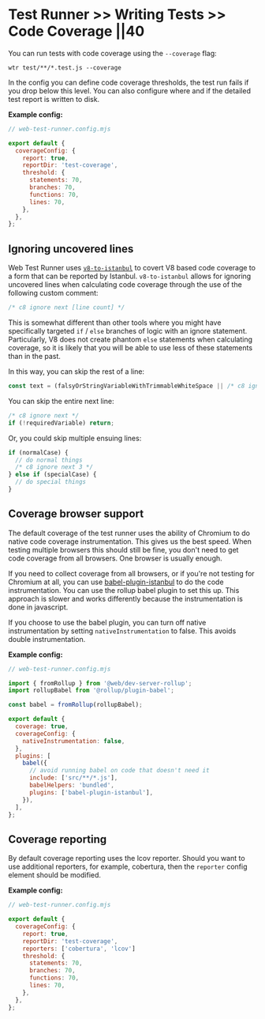 # Test Runner >> Writing Tests >> Code Coverage ||40

You can run tests with code coverage using the `--coverage` flag:

```
wtr test/**/*.test.js --coverage
```

In the config you can define code coverage thresholds, the test run fails if you drop below this level. You can also configure where and if the detailed test report is written to disk.

**Example config:**

```js
// web-test-runner.config.mjs

export default {
  coverageConfig: {
    report: true,
    reportDir: 'test-coverage',
    threshold: {
      statements: 70,
      branches: 70,
      functions: 70,
      lines: 70,
    },
  },
};
```

## Ignoring uncovered lines

Web Test Runner uses [`v8-to-istanbul`](https://github.com/istanbuljs/v8-to-istanbul) to covert V8 based code coverage to a form that can be reported by Istanbul. `v8-to-istanbul` allows for ignoring uncovered lines when calculating code coverage through the use of the following custom comment:

```js
/* c8 ignore next [line count] */
```

This is somewhat different than other tools where you might have specifically targeted `if` / `else` branches of logic with an ignore statement. Particularly, V8 does not create phantom `else` statements when calculating coverage, so it is likely that you will be able to use less of these statements than in the past.

In this way, you can skip the rest of a line:

```js
const text = (falsyOrStringVariableWithTrimmableWhiteSpace || /* c8 ignore next */ '').trim();
```

You can skip the entire next line:

```js
/* c8 ignore next */
if (!requiredVariable) return;
```

Or, you could skip multiple ensuing lines:

```js
if (normalCase) {
  // do normal things
  /* c8 ignore next 3 */
} else if (specialCase) {
  // do special things
}
```

## Coverage browser support

The default coverage of the test runner uses the ability of Chromium to do native code coverage instrumentation. This gives us the best speed. When testing multiple browsers this should still be fine, you don't need to get code coverage from all browsers. One browser is usually enough.

If you need to collect coverage from all browsers, or if you're not testing for Chromium at all, you can use [babel-plugin-istanbul](https://github.com/istanbuljs/babel-plugin-istanbul) to do the code instrumentation. You can use the rollup babel plugin to set this up. This approach is slower and works differently because the instrumentation is done in javascript.

If you choose to use the babel plugin, you can turn off native instrumentation by setting `nativeInstrumentation` to false. This avoids double instrumentation.

**Example config:**

```js
// web-test-runner.config.mjs

import { fromRollup } from '@web/dev-server-rollup';
import rollupBabel from '@rollup/plugin-babel';

const babel = fromRollup(rollupBabel);

export default {
  coverage: true,
  coverageConfig: {
    nativeInstrumentation: false,
  },
  plugins: [
    babel({
      // avoid running babel on code that doesn't need it
      include: ['src/**/*.js'],
      babelHelpers: 'bundled',
      plugins: ['babel-plugin-istanbul'],
    }),
  ],
};
```

## Coverage reporting

By default coverage reporting uses the lcov reporter. Should you want to use additional reporters, for example, cobertura, then the `reporter` config element should be modified.

**Example config:**

```js
// web-test-runner.config.mjs

export default {
  coverageConfig: {
    report: true,
    reportDir: 'test-coverage',
    reporters: ['cobertura', 'lcov']
    threshold: {
      statements: 70,
      branches: 70,
      functions: 70,
      lines: 70,
    },
  },
};
```
